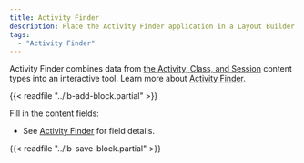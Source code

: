 ```yaml
---
title: Activity Finder
description: Place the Activity Finder application in a Layout Builder page.
tags:
  - "Activity Finder"
---
```


Activity Finder combines data from [the Activity, Class, and Session](/docs/user-documentation/content-types/activity-class-session/) content types into an interactive tool. Learn more about [Activity Finder](/docs/user-documentation/paragraphs/activity-finder/). 

{{< readfile "../lb-add-block.partial" >}}

Fill in the content fields:

- See [Activity Finder](../../paragraphs/activity-finder/) for field details.

{{< readfile "../lb-save-block.partial" >}}
